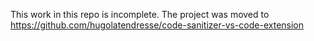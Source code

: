 This work in this repo is incomplete. The project was moved to https://github.com/hugolatendresse/code-sanitizer-vs-code-extension